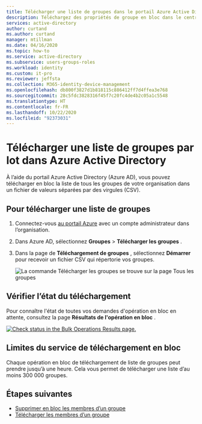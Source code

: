 ```yaml
---
title: Télécharger une liste de groupes dans le portail Azure Active Directory | Microsoft Docs
description: Téléchargez des propriétés de groupe en bloc dans le centre d’administration Azure dans Azure Active Directory.
services: active-directory
author: curtand
ms.author: curtand
manager: mtillman
ms.date: 04/16/2020
ms.topic: how-to
ms.service: active-directory
ms.subservice: users-groups-roles
ms.workload: identity
ms.custom: it-pro
ms.reviewer: jeffsta
ms.collection: M365-identity-device-management
ms.openlocfilehash: db800f3827d1b818115c886412ff7d4ffea3e768
ms.sourcegitcommit: 28c5fdc3828316f45f7c20fc4de4b2c05a1c5548
ms.translationtype: HT
ms.contentlocale: fr-FR
ms.lasthandoff: 10/22/2020
ms.locfileid: "92373031"
---
```

# <a name="bulk-download-a-list-of-groups-in-azure-active-directory"></a>Télécharger une liste de groupes par lot dans Azure Active Directory

À l’aide du portail Azure Active Directory (Azure AD), vous pouvez télécharger en bloc la liste de tous les groupes de votre organisation dans un fichier de valeurs séparées par des virgules (CSV).

## <a name="to-download-a-list-of-groups"></a>Pour télécharger une liste de groupes

1. Connectez-vous [au portail Azure](https://portal.azure.com) avec un compte administrateur dans l’organisation.
1. Dans Azure AD, sélectionnez **Groupes** > **Télécharger les groupes** .
1. Dans la page de **Téléchargement de groupes** , sélectionnez **Démarrer** pour recevoir un fichier CSV qui répertorie vos groupes.

   ![La commande Télécharger les groupes se trouve sur la page Tous les groupes](./media/groups-bulk-download/bulk-download.png)

## <a name="check-download-status"></a>Vérifier l’état du téléchargement

Pour connaître l'état de toutes vos demandes d'opération en bloc en attente, consultez la page **Résultats de l'opération en bloc** .

[![Check status in the Bulk Operations Results page.](./media/groups-bulk-download/bulk-center.png)](./media/groups-bulk-download/bulk-center.png#lightbox)

## <a name="bulk-download-service-limits"></a>Limites du service de téléchargement en bloc

Chaque opération en bloc de téléchargement de liste de groupes peut prendre jusqu’à une heure. Cela vous permet de télécharger une liste d’au moins 300 000 groupes.

## <a name="next-steps"></a>Étapes suivantes

- [Supprimer en bloc les membres d’un groupe](groups-bulk-remove-members.md)
- [Télécharger les membres d’un groupe](groups-bulk-download-members.md)
